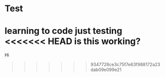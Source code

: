 # Test
learning to code just testing
<<<<<<< HEAD
is this working?
=======
Hi
>>>>>>> 9347728ce3c75f7e63f988172a23dab09e099e21
